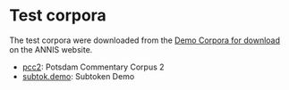 # Test corpora

The test corpora were downloaded from the [Demo Corpora for download](https://corpus-tools.org/annis/corpora.html) on the ANNIS website.

- [pcc2](https://corpus-tools.org/corpora/pcc2_v7_relANNIS.zip): Potsdam Commentary Corpus 2
- [subtok.demo](https://corpus-tools.org/corpora/subtok.demo_relANNIS.zip): Subtoken Demo
